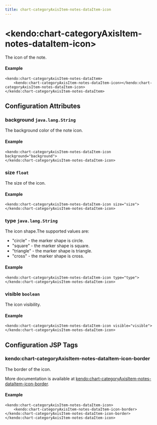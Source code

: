 ```yaml
---
title: chart-categoryAxisItem-notes-dataItem-icon
---
```


# \<kendo:chart-categoryAxisItem-notes-dataItem-icon\>

The icon of the note.

#### Example
    <kendo:chart-categoryAxisItem-notes-dataItem>
        <kendo:chart-categoryAxisItem-notes-dataItem-icon></kendo:chart-categoryAxisItem-notes-dataItem-icon>
    </kendo:chart-categoryAxisItem-notes-dataItem>

## Configuration Attributes

### background `java.lang.String`

The background color of the note icon.

#### Example
    <kendo:chart-categoryAxisItem-notes-dataItem-icon background="background">
    </kendo:chart-categoryAxisItem-notes-dataItem-icon>

### size `float`

The size of the icon.

#### Example
    <kendo:chart-categoryAxisItem-notes-dataItem-icon size="size">
    </kendo:chart-categoryAxisItem-notes-dataItem-icon>

### type `java.lang.String`

The icon shape.The supported values are:
* "circle" - the marker shape is circle.
* "square" - the marker shape is square.
* "triangle" - the marker shape is triangle.
* "cross" - the marker shape is cross.

#### Example
    <kendo:chart-categoryAxisItem-notes-dataItem-icon type="type">
    </kendo:chart-categoryAxisItem-notes-dataItem-icon>

### visible `boolean`

The icon visibility.

#### Example
    <kendo:chart-categoryAxisItem-notes-dataItem-icon visible="visible">
    </kendo:chart-categoryAxisItem-notes-dataItem-icon>


##  Configuration JSP Tags

### kendo:chart-categoryAxisItem-notes-dataItem-icon-border

The border of the icon.

More documentation is available at [kendo:chart-categoryAxisItem-notes-dataItem-icon-border](/api/wrappers/jsp/chart/categoryaxisitem-notes-dataitem-icon-border).

#### Example

    <kendo:chart-categoryAxisItem-notes-dataItem-icon>
        <kendo:chart-categoryAxisItem-notes-dataItem-icon-border></kendo:chart-categoryAxisItem-notes-dataItem-icon-border>
    </kendo:chart-categoryAxisItem-notes-dataItem-icon>

